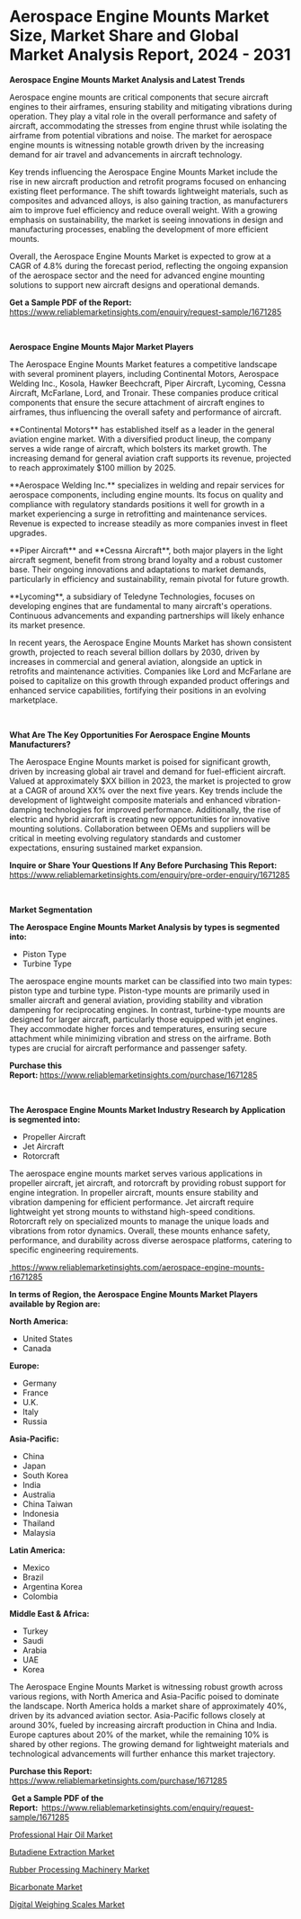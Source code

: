 <p><h1>Aerospace Engine Mounts Market Size, Market Share and Global Market Analysis Report, 2024 - 2031</h1></p><p><strong>Aerospace Engine Mounts Market Analysis and Latest Trends</strong></p>
<p><p>Aerospace engine mounts are critical components that secure aircraft engines to their airframes, ensuring stability and mitigating vibrations during operation. They play a vital role in the overall performance and safety of aircraft, accommodating the stresses from engine thrust while isolating the airframe from potential vibrations and noise. The market for aerospace engine mounts is witnessing notable growth driven by the increasing demand for air travel and advancements in aircraft technology.</p><p>Key trends influencing the Aerospace Engine Mounts Market include the rise in new aircraft production and retrofit programs focused on enhancing existing fleet performance. The shift towards lightweight materials, such as composites and advanced alloys, is also gaining traction, as manufacturers aim to improve fuel efficiency and reduce overall weight. With a growing emphasis on sustainability, the market is seeing innovations in design and manufacturing processes, enabling the development of more efficient mounts. </p><p>Overall, the Aerospace Engine Mounts Market is expected to grow at a CAGR of 4.8% during the forecast period, reflecting the ongoing expansion of the aerospace sector and the need for advanced engine mounting solutions to support new aircraft designs and operational demands.</p></p>
<p><strong>Get a Sample PDF of the Report:&nbsp;</strong> <a href="https://www.reliablemarketinsights.com/enquiry/request-sample/1671285?utm_campaign=1355&utm_medium=2&utm_source=Github&utm_content=ia&utm_term=10102024&utm_id=aerospace-engine-mounts">https://www.reliablemarketinsights.com/enquiry/request-sample/1671285</a></p>
<p>&nbsp;</p>
<p><strong>Aerospace Engine Mounts Major Market Players</strong></p>
<p><p>The Aerospace Engine Mounts Market features a competitive landscape with several prominent players, including Continental Motors, Aerospace Welding Inc., Kosola, Hawker Beechcraft, Piper Aircraft, Lycoming, Cessna Aircraft, McFarlane, Lord, and Tronair. These companies produce critical components that ensure the secure attachment of aircraft engines to airframes, thus influencing the overall safety and performance of aircraft.</p><p>**Continental Motors** has established itself as a leader in the general aviation engine market. With a diversified product lineup, the company serves a wide range of aircraft, which bolsters its market growth. The increasing demand for general aviation craft supports its revenue, projected to reach approximately $100 million by 2025.</p><p>**Aerospace Welding Inc.** specializes in welding and repair services for aerospace components, including engine mounts. Its focus on quality and compliance with regulatory standards positions it well for growth in a market experiencing a surge in retrofitting and maintenance services. Revenue is expected to increase steadily as more companies invest in fleet upgrades.</p><p>**Piper Aircraft** and **Cessna Aircraft**, both major players in the light aircraft segment, benefit from strong brand loyalty and a robust customer base. Their ongoing innovations and adaptations to market demands, particularly in efficiency and sustainability, remain pivotal for future growth.</p><p>**Lycoming**, a subsidiary of Teledyne Technologies, focuses on developing engines that are fundamental to many aircraft's operations. Continuous advancements and expanding partnerships will likely enhance its market presence.</p><p>In recent years, the Aerospace Engine Mounts Market has shown consistent growth, projected to reach several billion dollars by 2030, driven by increases in commercial and general aviation, alongside an uptick in retrofits and maintenance activities. Companies like Lord and McFarlane are poised to capitalize on this growth through expanded product offerings and enhanced service capabilities, fortifying their positions in an evolving marketplace.</p></p>
<p>&nbsp;</p>
<p><strong>What Are The Key Opportunities For Aerospace Engine Mounts Manufacturers?</strong></p>
<p><p>The Aerospace Engine Mounts market is poised for significant growth, driven by increasing global air travel and demand for fuel-efficient aircraft. Valued at approximately $XX billion in 2023, the market is projected to grow at a CAGR of around XX% over the next five years. Key trends include the development of lightweight composite materials and enhanced vibration-damping technologies for improved performance. Additionally, the rise of electric and hybrid aircraft is creating new opportunities for innovative mounting solutions. Collaboration between OEMs and suppliers will be critical in meeting evolving regulatory standards and customer expectations, ensuring sustained market expansion.</p></p>
<p><strong>Inquire or Share Your Questions If Any Before Purchasing This Report:</strong> <a href="https://www.reliablemarketinsights.com/enquiry/pre-order-enquiry/1671285?utm_campaign=1355&utm_medium=2&utm_source=Github&utm_content=ia&utm_term=10102024&utm_id=aerospace-engine-mounts">https://www.reliablemarketinsights.com/enquiry/pre-order-enquiry/1671285</a></p>
<p>&nbsp;</p>
<p><strong>Market Segmentation</strong></p>
<p><strong>The Aerospace Engine Mounts Market Analysis by types is segmented into:</strong></p>
<p><ul><li>Piston Type</li><li>Turbine Type</li></ul></p>
<p><p>The aerospace engine mounts market can be classified into two main types: piston type and turbine type. Piston-type mounts are primarily used in smaller aircraft and general aviation, providing stability and vibration dampening for reciprocating engines. In contrast, turbine-type mounts are designed for larger aircraft, particularly those equipped with jet engines. They accommodate higher forces and temperatures, ensuring secure attachment while minimizing vibration and stress on the airframe. Both types are crucial for aircraft performance and passenger safety.</p></p>
<p><strong>Purchase this Report:&nbsp;</strong><a href="https://www.reliablemarketinsights.com/purchase/1671285?utm_campaign=1355&utm_medium=2&utm_source=Github&utm_content=ia&utm_term=10102024&utm_id=aerospace-engine-mounts">https://www.reliablemarketinsights.com/purchase/1671285</a></p>
<p>&nbsp;</p>
<p><strong>The Aerospace Engine Mounts Market Industry Research by Application is segmented into:</strong></p>
<p><ul><li>Propeller Aircraft</li><li>Jet Aircraft</li><li>Rotorcraft</li></ul></p>
<p><p>The aerospace engine mounts market serves various applications in propeller aircraft, jet aircraft, and rotorcraft by providing robust support for engine integration. In propeller aircraft, mounts ensure stability and vibration dampening for efficient performance. Jet aircraft require lightweight yet strong mounts to withstand high-speed conditions. Rotorcraft rely on specialized mounts to manage the unique loads and vibrations from rotor dynamics. Overall, these mounts enhance safety, performance, and durability across diverse aerospace platforms, catering to specific engineering requirements.</p></p>
<p><a href="https://www.reliablemarketinsights.com/aerospace-engine-mounts-r1671285?utm_campaign=1355&utm_medium=2&utm_source=Github&utm_content=ia&utm_term=10102024&utm_id=aerospace-engine-mounts">&nbsp;https://www.reliablemarketinsights.com/aerospace-engine-mounts-r1671285</a></p>
<p><strong>In terms of Region, the Aerospace Engine Mounts Market Players available by Region are:</strong></p>
<p>
    <p> <strong> North America: </strong>
        <ul>
            <li>United States</li>
            <li>Canada</li>
        </ul>
        </p> 
    <p> <strong> Europe: </strong>
        <ul>
            <li>Germany</li>
            <li>France</li>
            <li>U.K.</li>
            <li>Italy</li>
            <li>Russia</li>
        </ul>
        </p> 
    <p> <strong> Asia-Pacific: </strong>
        <ul>
            <li>China</li>
            <li>Japan</li>
            <li>South Korea</li>
            <li>India</li>
            <li>Australia</li>
            <li>China Taiwan</li>
            <li>Indonesia</li>
            <li>Thailand</li>
            <li>Malaysia</li>
        </ul>
        </p> 
    <p> <strong> Latin America: </strong>
        <ul>
            <li>Mexico</li>
            <li>Brazil</li>
            <li>Argentina Korea</li>
            <li>Colombia</li>
        </ul>
        </p> 
    <p> <strong> Middle East & Africa: </strong>
        <ul>
            <li>Turkey</li>
            <li>Saudi</li>
            <li>Arabia</li>
            <li>UAE</li>
            <li>Korea</li>
        </ul>
    </p>
    </p>
<p><p>The Aerospace Engine Mounts Market is witnessing robust growth across various regions, with North America and Asia-Pacific poised to dominate the landscape. North America holds a market share of approximately 40%, driven by its advanced aviation sector. Asia-Pacific follows closely at around 30%, fueled by increasing aircraft production in China and India. Europe captures about 20% of the market, while the remaining 10% is shared by other regions. The growing demand for lightweight materials and technological advancements will further enhance this market trajectory.</p></p>
<p><strong>Purchase this Report: </strong><a href="https://www.reliablemarketinsights.com/purchase/1671285?utm_campaign=1355&utm_medium=2&utm_source=Github&utm_content=ia&utm_term=10102024&utm_id=aerospace-engine-mounts">https://www.reliablemarketinsights.com/purchase/1671285</a></p>
<p>&nbsp;<strong>Get a Sample PDF of the Report:&nbsp;&nbsp;</strong><a href="https://www.reliablemarketinsights.com/enquiry/request-sample/1671285?utm_campaign=1355&utm_medium=2&utm_source=Github&utm_content=ia&utm_term=10102024&utm_id=aerospace-engine-mounts">https://www.reliablemarketinsights.com/enquiry/request-sample/1671285</a></p>
<p><strong></strong></p>
<p><p><a href="https://www.linkedin.com/pulse/competitive-intelligence-professional-hair-oil-market-key-jk67e?utm_campaign=1355&utm_medium=2&utm_source=Github&utm_content=ia&utm_term=10102024&utm_id=aerospace-engine-mounts">Professional Hair Oil Market</a></p><p><a href="https://www.linkedin.com/pulse/butadiene-extraction-market-trends-analysis-opportunities-tjh3f?utm_campaign=1355&utm_medium=2&utm_source=Github&utm_content=ia&utm_term=10102024&utm_id=aerospace-engine-mounts">Butadiene Extraction Market</a></p><p><a href="https://www.linkedin.com/pulse/rubber-processing-machinery-industry-sector-market-dynamics-p1pwf?utm_campaign=1355&utm_medium=2&utm_source=Github&utm_content=ia&utm_term=10102024&utm_id=aerospace-engine-mounts">Rubber Processing Machinery Market</a></p><p><a href="https://www.linkedin.com/pulse/global-bicarbonate-market-trends-insights-growth-opportunities-lugkf?utm_campaign=1355&utm_medium=2&utm_source=Github&utm_content=ia&utm_term=10102024&utm_id=aerospace-engine-mounts">Bicarbonate Market</a></p><p><a href="https://www.linkedin.com/pulse/regional-adaptations-global-digital-weighing-scales-market-h5gye?utm_campaign=1355&utm_medium=2&utm_source=Github&utm_content=ia&utm_term=10102024&utm_id=aerospace-engine-mounts">Digital Weighing Scales Market</a></p></p>